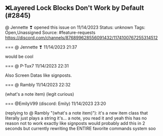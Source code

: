 ## ❌Layered Lock Blocks Don't Work by Default (#2845)
@ Jennette ❣ opened this issue on 11/14/2023
Status: unknown
Tags: Open,Unassigned
Source: #feature-requests https://discord.com/channels/876899628556091432/1174100767255314512


=== @ Jennette ❣ 11/14/2023 21:37

would be cool

=== @ P-Tux7 11/14/2023 22:31

Also Screen Datas like signposts.

=== @ Rambly 11/14/2023 22:32

(what's a note item)
(legit curious)

=== @EmilyV99 (discord: Emily) 11/14/2023 23:20

(replying to @ Rambly "(what's a note item)"): it's a new item class that literally just plays a string
it's... a note, you read it
and yeah this has no reason not to work exactly like signposts
would probably add this in 2 seconds but currently rewriting the ENTIRE favorite commands system soo
